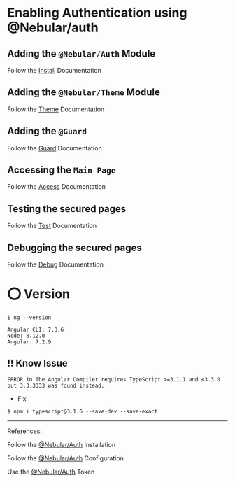 # Enabling Authentication using @Nebular/auth


## Adding the `@Nebular/Auth` Module

Follow the [Install](./docs/INSTALL.md) Documentation

## Adding the `@Nebular/Theme` Module

Follow the [Theme](./docs/STYLES.md) Documentation

## Adding the `@Guard` 

Follow the [Guard](./docs/GUARD.md) Documentation

## Accessing the `Main Page` 

Follow the [Access](./docs/ACCESS.md) Documentation

## Testing the secured pages

Follow the [Test](./docs/TEST.md) Documentation

## Debugging the secured pages

Follow the [Debug](./docs/DEBUG.md) Documentation


# :o: Version

```
$ ng --version

Angular CLI: 7.3.6
Node: 8.12.0
Angular: 7.2.9
```

## :bangbang: Know Issue

```red
ERROR in The Angular Compiler requires TypeScript >=3.1.1 and <3.3.0 but 3.3.3333 was found instead.
```

* Fix

```
$ npm i typescript@3.1.6 --save-dev --save-exact
```

-------

References:

Follow the [@Nebular/Auth](https://akveo.github.io/nebular/docs/auth/installation#installation) Installation

Follow the [@Nebular/Auth](https://akveo.github.io/nebular/docs/auth/configuring-a-strategy) Configuration

Use the [@Nebular/Auth](https://akveo.github.io/nebular/docs/auth/getting-user-token) Token 
